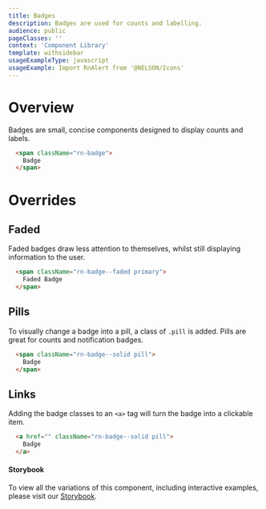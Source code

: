 ```yaml
---
title: Badges
description: Badges are used for counts and labelling.
audience: public
pageClasses: ''
context: 'Component Library'
template: withsidebar
usageExampleType: javascript
usageExample: Import RnAlert from '@NELSON/Icons'
---
```


# Overview

Badges are small, concise components designed to display counts and labels.

```html
  <span className="rn-badge">
    Badge
  </span>
```

# Overrides

## Faded

Faded badges draw less attention to themselves, whilst still displaying information to the user.

```html
  <span className="rn-badge--faded primary">
    Faded Badge
  </span>
```

## Pills

To visually change a badge into a pill, a class of `.pill` is added. Pills are great for counts and notification badges.

```html
  <span className="rn-badge--solid pill">
    Badge
  </span>
```

## Links

Adding the badge classes to an `<a>` tag will turn the badge into a clickable item.


```html
  <a href="" className="rn-badge--solid pill">
    Badge
  </a>
```


<!-- 
```html
  <rn-badge state="inverse">Badge</rn-badge>
```

#### Props

Prop Name    | Value                       | Required
------------ | --------------------------- | --------
**type**     | `pill`                      | false
**state**    | `inverse` `success` `error` | false
**size**     | `small` `large`             | false
-->

#### Storybook

To view all the variations of this component, including interactive examples, please visit our [Storybook](https://react-storybook.royalnavy.io/?selectedKind=Badges&full=0&addons=0&stories=1&panelRight=0&addonPanel=storybook%2Factions%2Factions-panel&show-info=0&source=0).
